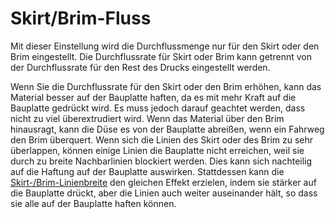 Skirt/Brim-Fluss
====
Mit dieser Einstellung wird die Durchflussmenge nur für den Skirt oder den Brim eingestellt. Die Durchflussrate für Skirt oder Brim kann getrennt von der Durchflussrate für den Rest des Drucks eingestellt werden.

Wenn Sie die Durchflussrate für den Skirt oder den Brim erhöhen, kann das Material besser auf der Bauplatte haften, da es mit mehr Kraft auf die Bauplatte gedrückt wird. Es muss jedoch darauf geachtet werden, dass nicht zu viel überextrudiert wird. Wenn das Material über den Brim hinausragt, kann die Düse es von der Bauplatte abreißen, wenn ein Fahrweg den Brim überquert. Wenn sich die Linien des Skirt oder des Brim zu sehr überlappen, können einige Linien die Bauplatte nicht erreichen, weil sie durch zu breite Nachbarlinien blockiert werden. Dies kann sich nachteilig auf die Haftung auf der Bauplatte auswirken. Stattdessen kann die [Skirt-/Brim-Linienbreite](../resolution/skirt_brim_line_width.md) den gleichen Effekt erzielen, indem sie stärker auf die Bauplatte drückt, aber die Linien auch weiter auseinander hält, so dass sie alle auf der Bauplatte haften können.